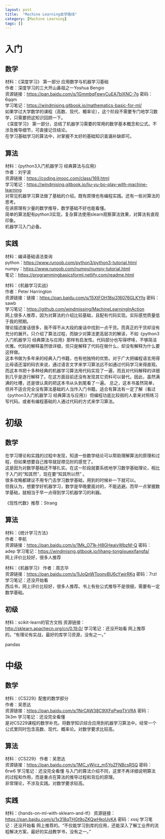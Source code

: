 ```yaml
---
layout: post
title:  "Machine Learning自学路线"
category: [Machine Learning]
tags: []
---
```


# 入门

## 数学

材料：《深度学习》 第一部分 应用数学与机器学习基础  
作者：深度学习的三大开山鼻祖之一Yoshua Bengio  
资源链接：https://pan.baidu.com/s/1GmmbqFewyCuEA7blXNC-7g 密码：6qqm  
学习笔记：https://windmising.gitbook.io/mathematics-basic-for-ml/  
如果学过大学数学的课程（高数、现代、概率论），这个阶段不需要专门地学习数学，只需要把这知识回顾一下。  
《深度学习》 第一部分，总结了机器学习需要的常用的数学基本概念和公式。不涉及推导细节，可直接记住结论。  
在学习基础学习的算法中，对掌握不太好的基础知识查漏补缺即可。  

<!-- more -->

## 算法

材料：《python3入门机器学习 经典算法与应用》   
作者：刘宇波    
资源链接：https://coding.imooc.com/class/169.html   
学习笔记：https://windmising.gitbook.io/liu-yu-bo-play-with-machine-learning   
对常见机器学习算法做了基础的介绍。既有原理也有编程实践。还有一些对算法的思考。  
在讲原理有少量的数学推导，数学基础不好也能看懂。  
简单的算法配有python3实现，复杂算法使用slearn观察算法效果，对算法有直观印象。  
机器学习入门必备。  

## 实践

材料：编译基础语法查询  
python：https://www.runoob.com/python3/python3-tutorial.html  
numpy：https://www.runoob.com/numpy/numpy-tutorial.html  
笔记：https://programmingbasicsforml.netlify.com/readme.html  

材料：《机器学习实战》  
作者：Peter Harrington  
资源链接：链接：https://pan.baidu.com/s/15XtFOH18si316076GLKYfg 密码：sawb   
学习笔记：https://github.com/windmissing/MachineLearningInAction   
网上很多人推荐，因为对算法的介绍比较基础，且配有代码实现。实际感觉质量低于我的预期。   
理论描述废话很多，我不得不从大段的废话中找到一点干货。而真正的干货却没有充分的展开。只介绍了算法过程，而缺少对算法更高层次的解读，不如《python3入门机器学习 经典算法与应用》那样有启发性。代码部分也写得啰嗦，不够简洁优雅。代码的解释虽然很详细，但只是解释了代码在做什么，却没有解释为什么要这样做。  
这本书做为多年来的经典入门书籍，也有他独特的优势。对于广大把编程语言用得比母语还溜的码农来说，通过语言文字来学习算法远不如通过代码学习来得直观。而这本书把十多种经典的机器学习算法用代码实现了一遍，而且对代码解释的详细到几乎是逐行解释了。在这方面目前还没有发现其它资料可以替代。因此，虽然满满的吐槽，还是很认真的把这本书从头到尾看了一遍。
总之，这本书虽然简单，但并不适合完全没有算法基础的人当作入门书籍。适合有算法有一定了解（看过《python3入门机器学习 经典算法与应用》）但编程功底比较弱的人拿来对照练习写代码。或者有编程基础的人通过代码的方式来学习算法。    

# 初级

## 数学

在学习理论和实践的过程中发现，知道一些数学结论可以帮助理解算法的原理和过程，但如果想要自己推导就捉襟见肘的感觉了。  
这是因为对数学基础还不够扎实。在这一阶段就要系统地学习数学基础理论，相比于入门的“知其然”，现在要“知其所以然” 。  
很多攻略都建议不用专门去学习数学基础，用到的时候补一下就可以。  
但我认为，想要学好机器学习，数学是早晚要面对的，不能逃避。而早一点掌握数学基础，就相当于早一点得到学习机器学习的利器。   

《现性代数》推荐：Strang

## 算法

材料：《统计学习方法》  
作者：李航  
资源链接：https://pan.baidu.com/s/1Mk_O71k-H8GHeaivWbzM-Q 密码：adep
学习笔记：https://windmising.gitbook.io/lihang-tongjixuexifangfa/  
网上评价比较好，很多人推荐 

材料：《机器学习》
作者：周志华  
资源链接：https://pan.baidu.com/s/1lJoQnWToonvBU6cYwjrRKg 密码：7rzl
学习笔记：还没开始看  
西瓜书，网上评价比较好，很多人推荐。书上有些公式推导不是很细，需要有一定数学基础。 

## 初级

材料：scikit-learn的官方文档
资源链接：http://sklearn.apachecn.org/cn/0.19.0/
学习笔记：还没开始看
网上推荐的。“有理论有实战，最好的库学习资源，没有之一。”

pandas

# 中级

## 数学

材料：《CS229》配套的数学部分  
作者：吴恩达  
资源链接：https://pan.baidu.com/s/1NrCAW38C9lXFqPwqTlrVRA 密码：3k3m
学习笔记：还没完全看懂  
是对CS229课程的数学补充。将数学知识综合应用到机器学习算法中。经常一个公式里同时包含高数、现代、概率论。对数学要求比较高。

## 算法

材料：《CS229》
作者：吴恩达  
资源链接：https://pan.baidu.com/s/1MC_yWjcz_m5YoZFNBcsRSQ 密码：6rw6
学习笔记：还没完全看懂
与入门的算法介绍不同，这里不再详细说明算法的过程和作用，而是重点在算法的推导过程和背后的原理。  
非常理论，不涉及实践。对数学要求较高。

## 实践

材料：《hands-on-ml-with-sklearn-and-tf》
资源链接：https://pan.baidu.com/s/1x318qTHGt9oZKQwHkoUvKA 密码：xssj
学习笔记：还没开始看
网上推荐的。“不仅能学习到库的应用，还能深入了解工业界的流程解决方案，最好的实战教学书，没有之一。”